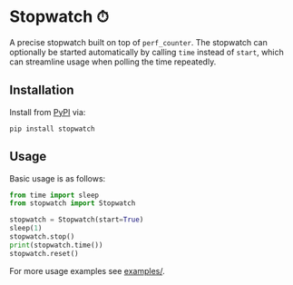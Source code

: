 # Stopwatch ⏱

A precise stopwatch built on top of `perf_counter`. The stopwatch can optionally be started automatically by calling `time` instead of `start`, which can streamline usage when polling the time repeatedly.

## Installation

Install from [PyPI](https://pypi.org/project/stopwatch/) via:

```shell
pip install stopwatch
```

## Usage

Basic usage is as follows:

```python
from time import sleep
from stopwatch import Stopwatch

stopwatch = Stopwatch(start=True)
sleep(1)
stopwatch.stop()
print(stopwatch.time())
stopwatch.reset()
```

For more usage examples see [examples/](examples).
